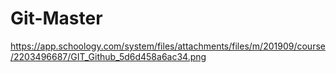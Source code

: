 # Git-Master

https://app.schoology.com/system/files/attachments/files/m/201909/course/2203496687/GIT_Github_5d6d458a6ac34.png
